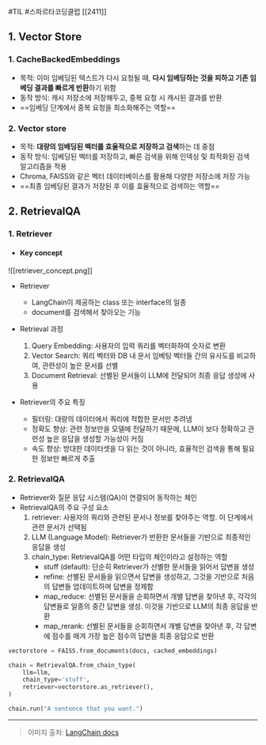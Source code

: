 #TIL #스파르타코딩클럽 [[2411]]

## 1. Vector Store
### 1. CacheBackedEmbeddings
- 목적: 이미 임베딩된 텍스트가 다시 요청될 때, **다시 임베딩하는 것을 피하고 기존 임베딩 결과를 빠르게 반환**하기 위함
- 동작 방식: 캐시 저장소에 저장해두고, 중복 요청 시 캐시된 결과를 반환
- ==임베딩 단계에서 중복 요청을 최소화해주는 역할==


### 2. Vector store
- 목적: **대량의 임베딩된 벡터를 효율적으로 저장하고 검색**하는 데 중점
- 동작 방식: 임베딩된 벡터를 저장하고, 빠른 검색을 위해 인덱싱 및 최적화된 검색 알고리즘을 적용
- Chroma, FAISS와 같은 벡터 데이터베이스를 활용해 다양한 저장소에 저장 가능
- ==최종 임베딩된 결과가 저장된 후 이를 효율적으로 검색하는 역할==



## 2. RetrievalQA
### 1. Retriever
- #### Key concept
![[retriever_concept.png]]

- Retriever
	- LangChain이 제공하는 class 또는 interface의 일종
	- document를 검색해서 찾아오는 기능

- Retrieval 과정
	1. Query Embedding: 사용자의 입력 쿼리를 벡터화하여 숫자로 변환
	2. Vector Search: 쿼리 벡터와 DB 내 문서 임베팅 벡터들 간의 유사도를 비교하여, 관련성이 높은 문서를 선별
	3. Document Retrieval: 선별된 문서들이 LLM에 전달되어 최종 응답 생성에 사용

- Retriever의 주요 특징
	- 필터링: 대량의 데이터에서 쿼리에 적합한 문서만 추려냄
	- 정확도 향상: 관련 정보만을 모델에 전달하기 때문에, LLM이 보다 정확하고 관련성 높은 응답을 생성할 가능성이 커짐
	- 속도 향상: 방대한 데이터셋을 다 읽는 것이 아니라, 효율적인 검색을 통해 필요한 정보만 빠르게 추출


### 2. RetrievalQA
- Retriever와 질문 응답 시스템(QA)이 연결되어 동작하는 체인
- RetrievalQA의 주요 구성 요소
	1. retriever: 사용자의 쿼리와 관련된 문서나 정보를 찾아주는 역할. 이 단계에서 관련 문서가 선택됨
	2. LLM (Language Model): Retriever가 반환한 문서들을 기반으로 최종적인 응답을 생성
	3. chain_type: RetrievalQA를 어떤 타입의 체인이라고 설정하는 역할
		- stuff (default): 단순히 Retriever가 선별한 문서들을 읽어서 답변을 생성
		- refine: 선별된 문서들을 읽으면서 답변을 생성하고, 그것을 기반으로 처음의 답변들 업데이트하며 답변을 정제함
		- map_reduce: 선별된 문서들을 순회하면서 개별 답변을 찾아낸 후, 각각의 답변들로 일종의 중간 답변을 생성. 이것을 기반으로 LLM의 최종 응답을 반환
		- map_rerank: 선별된 문서들을 순회하면서 개별 답변을 찾아낸 후, 각 답변에 점수를 매겨 가장 높은 점수의 답변을 최종 응답으로 반환
```python
vectorstore = FAISS.from_documents(docs, cached_embeddings)

chain = RetrievalQA.from_chain_type(
    llm=llm,
    chain_type='stuff',
    retriever=vectorstore.as_retriever(),
)

chain.run("A sentence that you want.")
```



---
> 이미지 출처: [LangChain docs](https://python.langchain.com/docs/introduction/)